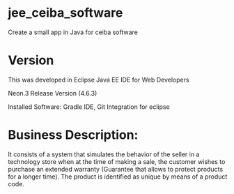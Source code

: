 # jee_ceiba_software

Create a small app in Java for ceiba software

# Version

This was developed in Eclipse Java EE IDE for Web Developers

Neon.3 Release Version (4.6.3)


Installed Software: Gradle IDE, Git Integration for eclipse


# Business Description:

It consists of a system that simulates the behavior of the seller in a technology store when at the time of making a sale, the customer wishes to purchase an extended warranty (Guarantee that allows to protect products for a longer time). The product is identified as unique by means of a product code.
